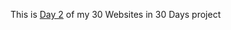 This is <a href="https://cwang1996.github.io/Portfolio/">Day 2</a> of my 30 Websites in 30 Days project
